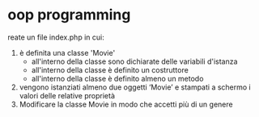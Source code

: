 # oop programming

reate un file index.php in cui:
1. è definita una classe 'Movie'
    - all'interno della classe sono dichiarate delle variabili d'istanza
    - all'interno della classe è definito un costruttore
    - all'interno della classe è definito almeno un metodo
2. vengono istanziati almeno due oggetti ‘Movie’ e stampati a schermo i valori delle relative proprietà
3. Modificare la classe Movie in modo che accetti più di un genere